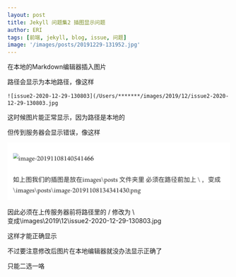 ```yaml
---
layout: post
title: Jekyll 问题集2 插图显示问题
author: ERI
tags: [前端, jekyll, blog, issue, 问题]
image: '/images/posts/20191229-131952.jpg'
---
```


在本地的Markdown编辑器插入图片

路径会显示为本地路径，像这样

```
![issue2-2020-12-29-130803](/Users/*******/images/2019/12/issue2-2020-12-29-130803.jpg
```

这时候图片能正常显示，因为路径是本地的

但传到服务器会显示错误，像这样

![issue2-2020-12-29-130803](\images\2019\12\issue2-2020-12-29-130803.jpg)

因此必须在上传服务器前将路径里的 / 修改为 \ <br>
变成\images\2019\12\issue2-2020-12-29-130803.jpg

这样才能正确显示

不过要注意修改后图片在本地编辑器就没办法显示正确了

只能二选一咯



